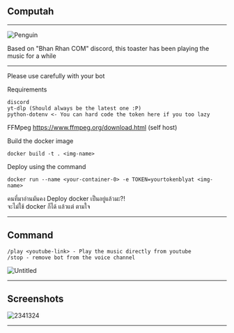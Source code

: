 ## Computah

---

<img src="https://i.ibb.co/fSCQtGf/Penguin.png" alt="Penguin" border="0">

Based on "Bhan Rhan COM" discord, this toaster has been playing the music for a while

---

Please use carefully with your bot

Requirements 
```
discord
yt-dlp (Should always be the latest one :P)
python-dotenv <- You can hard code the token here if you too lazy
```

FFMpeg
https://www.ffmpeg.org/download.html (self host)

Build the docker image
```
docker build -t . <img-name>
```

Deploy using the command
```
docker run --name <your-container-0> -e TOKEN=yourtokenblyat <img-name>
```

คนที่มาอ่านมันคง Deploy docker เป็นอยู่แล้วมะ?! \
จะไม่ใช้ docker ก็ได้ แล้วแต่ ตามใจ

---

## Command
```
/play <youtube-link> - Play the music directly from youtube
/stop - remove bot from the voice channel
```

<img src="https://i.ibb.co/6YWTC5r/Untitled.png" alt="Untitled" border="0">

---

## Screenshots

<img src="https://i.ibb.co/99YFgKM/2341324.png" alt="2341324" border="0"/>

---
